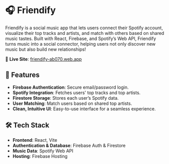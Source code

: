 # 🎧 Friendify
Friendify is a social music app that lets users connect their Spotify account, visualize their top tracks and artists, and match with others based on shared music tastes. Built with React, Firebase, and Spotify’s Web API, Friendify turns music into a social connector, helping users not only discover new music but also build new relationships!

🔗 **Live Site**: [friendify-ab070.web.app](https://friendify-ab070.web.app)

## 🌟 Features
- **Firebase Authentication**: Secure email/password login.
- **Spotify Integration**: Fetches users' top tracks and top artists.
- **Firestore Storage**: Stores each user’s Spotify data.
- **User Matching**: Match users based on shared top artists.
- **Clean, Intuitive UI**: Easy-to-use interface for a seamless experience.

## 🛠️ Tech Stack
- **Frontend**: React, Vite
- **Authentication & Database**: Firebase Auth & Firestore
- **Music Data**: Spotify Web API
- **Hosting**: Firebase Hosting